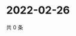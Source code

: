 # 2022-02-26

共 0 条

<!-- BEGIN WEIBO -->
<!-- 最后更新时间 Sat Feb 26 2022 21:14:09 GMT+0800 (China Standard Time) -->

<!-- END WEIBO -->
